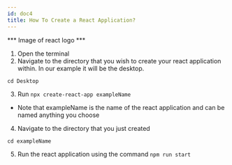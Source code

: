 ```yaml
---
id: doc4
title: How To Create a React Application?
---
```


*** Image of react logo ***

1) Open the terminal<br/>
2) Navigate to the directory that you wish to create your react application within. In our example it will be the desktop.
```
cd Desktop
```
3) Run `npx create-react-app exampleName`  
- Note that exampleName is the name of the react application and can be named anything you choose

4) Navigate to the directory that you just created
```
cd exampleName
```

5) Run the react application using the command `npm run start`